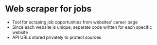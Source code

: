 # Web scraper for jobs
- Tool for scraping job opportunities from websites’ career page
- Since each website is unique, separate code written for each specific website
- API URLs stored privately to protect sources
